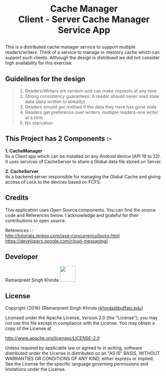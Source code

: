 # <p align="center">Cache Manager<br/>Client - Server Cache Manager Service App</p>

This is a distributed cache manager service to support multiple readers/writers. Think of a service to manage in-memory cache which can support such clients. Although the design is distribued we did not consider high availability for this exercise. 

Guidelines for the design
----
> 1. Readers/Writers are random and can make requests at any time
> 2. Strong consistency guarantees: A reader should never read stale data (data written to already)
> 3. Readers should get notified if the data they have has gone stale
> 4. Readers get preference over writers, multiple readers-one writer at a time
> 5. No starvation


This Project has 2 Components :-<br />
---------
**1. CacheManager**<br />
Its a Client app which can be installed on any Android device (API 19 to 22). It uses services of CacheServer to share a Global data file stored on Server.


**2. CacheServer**<br />
Its a backend server responsible for managing the Global Cache and giving access of Lock to the devices based on FCFS.


Credits
---------
This application uses Open Source components. You can find the source code and References below. I acknowledge and grateful for their contributions to open source.

References :-<br />
http://tutorials.jenkov.com/java-concurrency/locks.html<br />
https://developers.google.com/cloud-messaging/<br />


Developer
---------
Ramanpreet Singh Khinda [<img src="https://github.com/ramanpreetSinghKhinda/CSE_535_Multilingual_Search_System/blob/master/Resources/linkedin.png" height="50" width="50">](https://www.linkedin.com/in/ramanpreetSinghKhinda)

License
----------
Copyright {2016} 
{Ramanpreet Singh Khinda rkhinda@buffalo.edu} 

Licensed under the Apache License, Version 2.0 (the "License"); you may not use this file except in compliance with the License. You may obtain a copy of the License at

http://www.apache.org/licenses/LICENSE-2.0

Unless required by applicable law or agreed to in writing, software distributed under the License is distributed on an "AS IS" BASIS, WITHOUT WARRANTIES OR CONDITIONS OF ANY KIND, either express or implied. See the License for the specific language governing permissions and limitations under the License.
